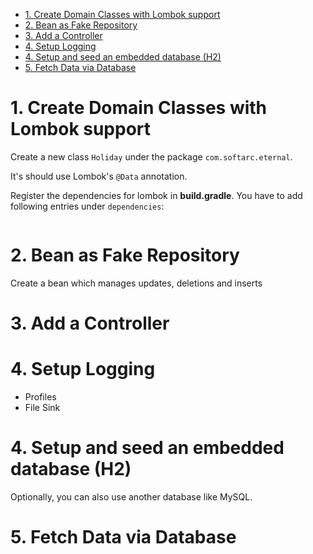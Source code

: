 - [1. Create Domain Classes with Lombok support](#1-create-domain-classes-with-lombok-support)
- [2. Bean as Fake Repository](#2-bean-as-fake-repository)
- [3. Add a Controller](#3-add-a-controller)
- [4. Setup Logging](#4-setup-logging)
- [4. Setup and seed an embedded database (H2)](#4-setup-and-seed-an-embedded-database-h2)
- [5. Fetch Data via Database](#5-fetch-data-via-database)

# 1. Create Domain Classes with Lombok support

Create a new class `Holiday` under the package `com.softarc.eternal`.

It's should use Lombok's `@Data` annotation.

Register the dependencies for lombok in **build.gradle**. You have to add following entries under `dependencies`:

```groovy

```

# 2. Bean as Fake Repository

Create a bean which manages updates, deletions and inserts

# 3. Add a Controller

# 4. Setup Logging

- Profiles
- File Sink

# 4. Setup and seed an embedded database (H2)

Optionally, you can also use another database like MySQL.

# 5. Fetch Data via Database

